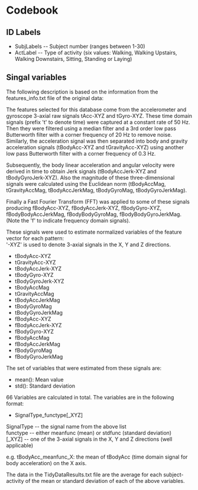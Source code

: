 # Codebook

## ID Labels

* SubjLabels -- Subject number (ranges between 1-30)
* ActLabel -- Type of activity (six values: Walking, Walking Upstairs, Walking Downstairs, Sitting, Standing or Laying)

## Singal variables

The following description is based on the information from the features_info.txt file of the original data:

The features selected for this database come from the accelerometer and gyroscope 3-axial raw signals tAcc-XYZ and tGyro-XYZ. These time domain signals (prefix 't' to denote time) were captured at a constant rate of 50 Hz. Then they were filtered using a median filter and a 3rd order low pass Butterworth filter with a corner frequency of 20 Hz to remove noise. Similarly, the acceleration signal was then separated into body and gravity acceleration signals (tBodyAcc-XYZ and tGravityAcc-XYZ) using another low pass Butterworth filter with a corner frequency of 0.3 Hz. 

Subsequently, the body linear acceleration and angular velocity were derived in time to obtain Jerk signals (tBodyAccJerk-XYZ and tBodyGyroJerk-XYZ). Also the magnitude of these three-dimensional signals were calculated using the Euclidean norm (tBodyAccMag, tGravityAccMag, tBodyAccJerkMag, tBodyGyroMag, tBodyGyroJerkMag). 

Finally a Fast Fourier Transform (FFT) was applied to some of these signals producing fBodyAcc-XYZ, fBodyAccJerk-XYZ, fBodyGyro-XYZ, fBodyBodyAccJerkMag, fBodyBodyGyroMag, fBodyBodyGyroJerkMag. (Note the 'f' to indicate frequency domain signals). 

These signals were used to estimate normalized variables of the feature vector for each pattern:  
'-XYZ' is used to denote 3-axial signals in the X, Y and Z directions.

* tBodyAcc-XYZ
* tGravityAcc-XYZ
* tBodyAccJerk-XYZ
* tBodyGyro-XYZ
* tBodyGyroJerk-XYZ
* tBodyAccMag
* tGravityAccMag
* tBodyAccJerkMag
* tBodyGyroMag
* tBodyGyroJerkMag
* fBodyAcc-XYZ
* fBodyAccJerk-XYZ
* fBodyGyro-XYZ
* fBodyAccMag
* fBodyAccJerkMag
* fBodyGyroMag
* fBodyGyroJerkMag

The set of variables that were estimated from these signals are: 

* mean(): Mean value
* std(): Standard deviation

66 Variables are calculated in total. The variables are in the following format:

* SignalType_functype[_XYZ]

SignalType -- the signal name from the above list  
functype -- either meanfunc (mean) or stdfunc (standard deviation)  
[_XYZ] -- one of the 3-axial signals in the X, Y and Z directions (well applicable)  

e.g. tBodyAcc_meanfunc_X: the mean of tBodyAcc (time domain signal for body acceleration) on the X axis.

The data in the TidyDataResults.txt file are the average for each subject-activity of the mean or standard deviation of each of the above variables.
